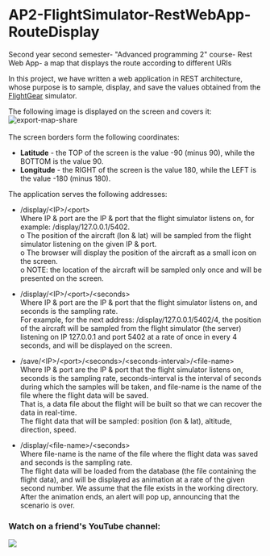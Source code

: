 # AP2-FlightSimulator-RestWebApp-RouteDisplay 
Second year second semester- "Advanced programming 2" course- Rest Web App- a map that displays the route according to different URIs 

In this project, we have written a web application in REST architecture, whose purpose is to sample, display, and save the values obtained from the [FlightGear](https://www.flightgear.org/about/) simulator.<br />

The following image is displayed on the screen and covers it:<br />
![export-map-share](https://user-images.githubusercontent.com/45918740/98774866-8bd64580-23f4-11eb-8567-4a3f7b0d2b95.png)
<br /><br /> The screen borders form the following coordinates:
* **Latitude** - the TOP of the screen is the value -90 (minus 90), while the BOTTOM is the value 90.<br />
* **Longitude** - the RIGHT of the screen is the value 180, while the LEFT is the value -180 (minus 180).<br />

The application serves the following addresses:<br />
* /display/\<IP\>/\<port\> <br />
Where IP & port are the IP & port that the flight simulator listens on, for example: /display/127.0.0.1/5402.<br />
o The position of the aircraft (lon & lat) will be sampled from the flight simulator listening on the given IP & port.<br />
o The browser will display the position of the aircraft as a small icon on the screen.<br />
o NOTE: the location of the aircraft will be sampled only once and will be presented on the screen.<br />

* /display/\<IP\>/\<port\>/\<seconds\> <br />
Where IP & port are the IP & port that the flight simulator listens on, and seconds is the sampling rate.<br />
For example, for the next address: /display/127.0.0.1/5402/4, the position of the aircraft will be sampled from the flight simulator (the server) listening on IP 127.0.0.1 and port 5402 at a rate of once in every 4 seconds, and will be displayed on the screen.<br />

* /save/\<IP\>/\<port\>/\<seconds\>/\<seconds-interval\>/\<file-name\> <br />
Where IP & port are the IP & port that the flight simulator listens on, seconds is the sampling rate,
seconds-interval is the interval of seconds during which the samples will be taken,
and file-name is the name of the file where the flight data will be saved.<br />
That is, a data file about the flight will be built so that we can recover the data in real-time.<br />
The flight data that will be sampled: position (lon & lat), altitude, direction, speed.<br />

* /display/\<file-name\>/\<seconds\> <br />
Where file-name is the name of the file where the flight data was saved and seconds is the sampling rate.<br />
The flight data will be loaded from the database (the file containing the flight data), and will be displayed as animation at a rate of the given second number.
We assume that the file exists in the working directory. <br />
After the animation ends, an alert will pop up, announcing that the scenario is over.<br />

### Watch on a friend's YouTube channel:
[![](https://user-images.githubusercontent.com/45918740/98780612-bb3d8000-23fd-11eb-90d8-e1a026099e16.JPG)](https://youtu.be/xeTU92tk5qE)
